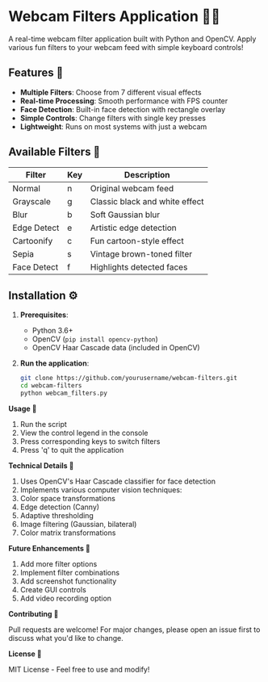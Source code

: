 # Webcam Filters Application 🎥✨

A real-time webcam filter application built with Python and OpenCV. Apply various fun filters to your webcam feed with simple keyboard controls!



## Features 🎨

- **Multiple Filters**: Choose from 7 different visual effects
- **Real-time Processing**: Smooth performance with FPS counter
- **Face Detection**: Built-in face detection with rectangle overlay
- **Simple Controls**: Change filters with single key presses
- **Lightweight**: Runs on most systems with just a webcam

## Available Filters 🌈

| Filter       | Key | Description                          |
|--------------|-----|--------------------------------------|
| Normal       | n   | Original webcam feed                 |
| Grayscale    | g   | Classic black and white effect       |
| Blur         | b   | Soft Gaussian blur                   |
| Edge Detect  | e   | Artistic edge detection              |
| Cartoonify   | c   | Fun cartoon-style effect             |
| Sepia        | s   | Vintage brown-toned filter           |
| Face Detect  | f   | Highlights detected faces            |

## Installation ⚙️

1. **Prerequisites**:
   - Python 3.6+
   - OpenCV (`pip install opencv-python`)
   - OpenCV Haar Cascade data (included in OpenCV)

2. **Run the application**:
   ```bash
   git clone https://github.com/yourusername/webcam-filters.git
   cd webcam-filters
   python webcam_filters.py

**Usage 🚀**

1. Run the script
2. View the control legend in the console
3. Press corresponding keys to switch filters
4. Press 'q' to quit the application


**Technical Details 🔧**

1. Uses OpenCV's Haar Cascade classifier for face detection
2. Implements various computer vision techniques:
3. Color space transformations
4. Edge detection (Canny)
5. Adaptive thresholding
6. Image filtering (Gaussian, bilateral)
7. Color matrix transformations


**Future Enhancements 🔮**

1. Add more filter options
2. Implement filter combinations
3. Add screenshot functionality
4. Create GUI controls
5. Add video recording option

**Contributing 🤝**

Pull requests are welcome! For major changes, please open an issue first to discuss what you'd like to change.

**License 📄**

MIT License - Feel free to use and modify!
